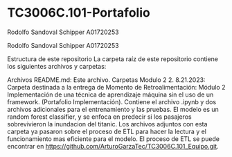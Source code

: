# TC3006C.101-Portafolio
Rodolfo Sandoval Schipper A01720253

Rodolfo Sandoval Schipper A01720253

Estructura de este repositorio
La carpeta raíz de este repositorio contiene los siguientes archivos y carpetas:

Archivos
README.md: Este archivo.
Carpetas
Modulo 2 2. 8.21.2023: Carpeta destinada a la entrega de Momento de Retroalimentación: Módulo 2 Implementación de una técnica de aprendizaje máquina sin el uso de un framework. (Portafolio Implementación). Contiene el archivo .ipynb y dos archivos adicionales para el entrenamiento y las pruebas. El modelo es un random forest classifier, y se enfoca en predecir si los pasajeros sobrevivieron la inundacion del titanic. Los archivos adjuntos con esta carpeta ya pasaron sobre el proceso de ETL para hacer la lectura y el funcionamiento mas eficiente para el modelo. El proceso de ETL se puede encontrar en https://github.com/ArturoGarzaTec/TC3006C.101_Equipo.git. 
